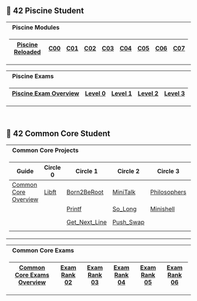 ## :elf: 42 Piscine Student

<table>
<tr>
<th align="left"> &nbsp; Piscine Modules</th>
</tr>
<tr>

<td>

| [Piscine Reloaded](https://github.com/mukhammadsiddiq/42Berlin-Guideline/tree/main/first_week_piscine_reload/piscine_reloaded)  | [C00](https://github.com/mukhammadsiddiq/42Berlin-Guideline/tree/main/C00) | [C01](https://github.com/mukhammadsiddiq/42Berlin-Guideline/tree/main/C01) | [C02](https://github.com/mukhammadsiddiq/42Berlin-Guideline/tree/main/C02) | [C03](https://github.com/mukhammadsiddiq/42Berlin-Guideline/tree/main/C03) | [C04](https://github.com/mukhammadsiddiq/42Berlin-Guideline/tree/main/C04) | [C05](https://github.com/mukhammadsiddiq/42Berlin-Guideline/tree/main/C05) | [C06](https://github.com/mukhammadsiddiq/42Berlin-Guideline/tree/main/C06) | [C07](https://github.com/mukhammadsiddiq/42Berlin-Guideline/tree/main/C07) |
|--|--|--|--|--|--|--|--|--|

</td> </tr> </table>

<table>
<tr>
<th align="left"> &nbsp; Piscine Exams</th>
</tr>
<tr>

<td>

| [Piscine Exam Overview](https://github.com/mukhammadsiddiq/42Berlin-Guideline/tree/main/42%20Piscine%20Exam) | [Level 0](https://github.com/mukhammadsiddiq/42Berlin-Guideline/tree/main/Exam%20Answers/Level%200) | [Level 1](https://github.com/mukhammadsiddiq/42Berlin-Guideline/tree/main/Exam%20Answers/Level%201) | [Level 2](https://github.com/mukhammadsiddiq/42Berlin-Guideline/tree/main/Exam%20Answers/Level%202) | [Level 3](https://github.com/mukhammadsiddiq/42Berlin-Guideline/tree/main/Exam%20Answers/Level%203) |
|--|--|--|--|--|

</td> </tr> </table>

<br>

## :vampire: 42 Common Core Student

<table>
<tr>
<th align="left"> &nbsp; Common Core Projects</th>
</tr>
<tr>

<td>

| Guide | Circle 0  | Circle 1 | Circle 2  | Circle 3 | Circle 4 | Circle 5 | Circle 6 | 
| ------------- | ------------- | ------------- | ------------- | ------------- | ------------- | ------------- | ------------- |
| [Common Core Overview](https://github.com/mukhammadsiddiq/42Berlin-Guideline/tree/main) | [Libft](https://github.com/mukhammadsiddiq/42Berlin-Guideline/tree/main/Libft)  | [Born2BeRoot](https://github.com/mukhammadsiddiq/42Berlin-Guideline/tree/main/Born2BeRoot)  | [MiniTalk](https://github.com/mukhammadsiddiq/42Berlin-Guideline/tree/main/MiniTalk)  | [Philosophers](https://github.com/mukhammadsiddiq/42Berlin-Guideline/tree/main/Philosophers)  | [NetPractice](https://github.com/mukhammadsiddiq/42Berlin-Guideline/tree/main/NetPractice)  | [Inception](https://github.com/mukhammadsiddiq/42Berlin-Guideline/tree/main/Inception)  | [Transcendence](https://github.com/mukhammadsiddiq/42Berlin-Guideline/tree/main/Transcendence)  | |
| |        | [Printf](https://github.com/mukhammadsiddiq/42Berlin-Guideline/tree/main/Printf)  | [So_Long](https://github.com/mukhammadsiddiq/42Berlin-Guideline/tree/main/So_Long)  | [Minishell](https://github.com/mukhammadsiddiq/42Berlin-Guideline/tree/main/Minishell)  | [Cub3D](https://github.com/mukhammadsiddiq/42Berlin-Guideline/tree/main/Cub3D)  | [IRC](https://github.com/mukhammadsiddiq/42Berlin-Guideline/tree/main/IRC) |  |
| |        | [Get_Next_Line](https://github.com/mukhammadsiddiq/42Berlin-Guideline/tree/main/Get_Next_Line)  | [Push_Swap](https://github.com/mukhammadsiddiq/42Berlin-Guideline/tree/main/Push_Swap)  |  | [C++ Modules](https://github.com/mukhammadsiddiq/42Berlin-Guideline/tree/main/C-Plus-Plus)  |  |

</td>

<table>
<tr>
<th align="left"> &nbsp; Common Core Exams</th>
</tr>
<tr>

<td>

| [Common Core Exams Overview](https://github.com/mukhammadsiddiq/42Berlin-Guideline/tree/main/42-Exams) | [Exam Rank 02](https://github.com/mukhammadsiddiq/42Berlin-Guideline/tree/main/Exam-Rank-02)  | [Exam Rank 03](https://github.com/mukhammadsiddiq/42Berlin-Guideline/tree/main/Exam-Rank-03)  | [Exam Rank 04](https://github.com/mukhammadsiddiq/42Berlin-Guideline/tree/main/Exam-Rank-04) | [Exam Rank 05](https://github.com/mukhammadsiddiq/42Berlin-Guideline/tree/main/Exam-Rank-05)  | [Exam Rank 06](https://github.com/mukhammadsiddiq/42Berlin-Guideline/tree/main/Exam-Rank-06)  |
|--|--|--|--|--|--|

</td>

</tr> </table>

<br>
